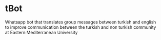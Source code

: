 # tBot
Whatsapp bot that translates group messages between turkish and english to improve communication between the turkish and non turkish community at Eastern Mediterranean University
